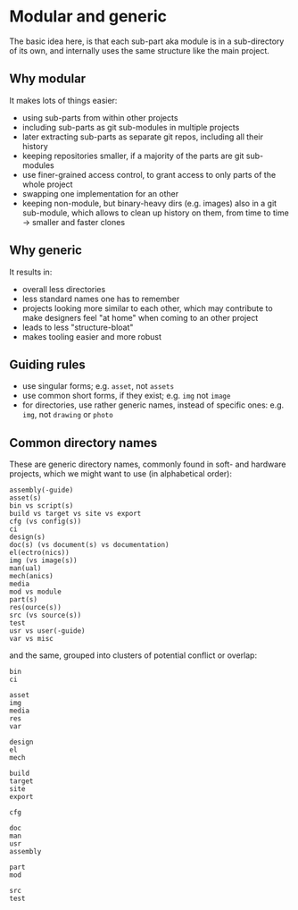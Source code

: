 <!--
SPDX-FileCopyrightText: 2022 Robin Vobruba <hoijui.quaero@gmail.com>
SPDX-License-Identifier: GFDL-1.3-or-later
-->

# Modular and generic

The basic idea here,
is that each sub-part aka module is in a sub-directory of its own,
and internally uses the same structure like the main project.

## Why modular

It makes lots of things easier:

* using sub-parts from within other projects
* including sub-parts as git sub-modules in multiple projects
* later extracting sub-parts as separate git repos,
  including all their history
* keeping repositories smaller,
  if a majority of the parts are git sub-modules
* use finer-grained access control,
  to grant access to only parts of the whole project
* swapping one implementation for an other
* keeping non-module, but binary-heavy dirs (e.g. images)
  also in a git sub-module,
  which allows to clean up history on them,
  from time to time\
  -> smaller and faster clones

## Why generic

It results in:

* overall less directories
* less standard names one has to remember
* projects looking more similar to each other,
  which may contribute to make designers feel "at home"
  when coming to an other project
* leads to less "structure-bloat"
* makes tooling easier and more robust

## Guiding rules

* use singular forms;
  e.g. `asset`, not `assets`
* use common short forms, if they exist;
  e.g. `img` not `image`
* for directories, use rather generic names,
  instead of specific ones:
  e.g. `img`, not `drawing` or `photo`

## Common directory names

These are generic directory names,
commonly found in soft- and hardware projects,
which we might want to use (in alphabetical order):

```
assembly(-guide)
asset(s)
bin vs script(s)
build vs target vs site vs export
cfg (vs config(s))
ci
design(s)
doc(s) (vs document(s) vs documentation)
el(ectro(nics))
img (vs image(s))
man(ual)
mech(anics)
media
mod vs module
part(s)
res(ource(s))
src (vs source(s))
test
usr vs user(-guide)
var vs misc
```

and the same, grouped into clusters of potential conflict or overlap:

```
bin
ci

asset
img
media
res
var

design
el
mech

build
target
site
export

cfg

doc
man
usr
assembly

part
mod

src
test
```

